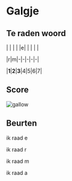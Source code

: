 # Galgje

## Te raden woord

| | | | |e| | | | |

|r|m|-|-|-|-|-|

|**1**|**2**|**3**|4|5|6|7|

## Score
![gallow](./images/3.png)

## Beurten

ik raad e

ik raad r

ik raad m

ik raad a